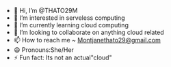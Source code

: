 - 👋 Hi, I’m @THATO29M
- 👀 I’m interested in serveless computing
- 🌱 I’m currently learning cloud computing
- 💞️ I’m looking to collaborate on anything cloud related
- 📫 How to reach me ~ Montjanethato29@gmail.com
- 😄 Pronouns:She/Her
- ⚡ Fun fact: Its not an actual"cloud"

<!---
THATO29M/THATO29M is a ✨ special ✨ repository because its `README.md` (this file) appears on your GitHub profile.
You can click the Preview link to take a look at your changes.
--->
